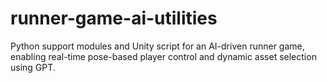 # runner-game-ai-utilities
Python support modules and Unity script for an AI-driven runner game, enabling real-time pose-based player control and dynamic asset selection using GPT.
